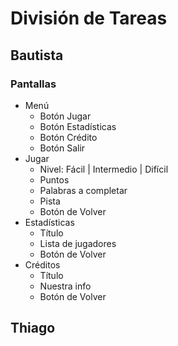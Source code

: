 # División de Tareas
## Bautista
### Pantallas
- Menú
    - Botón Jugar
    - Botón Estadísticas
    - Botón Crédito
    - Botón Salir
- Jugar
    - Nivel: Fácil | Intermedio | Difícil
    - Puntos
    - Palabras a completar
    - Pista
    - Botón de Volver
- Estadísticas
    - Título
    - Lista de jugadores
    - Botón de Volver
- Créditos
    - Título
    - Nuestra info
    - Botón de Volver
    
## Thiago